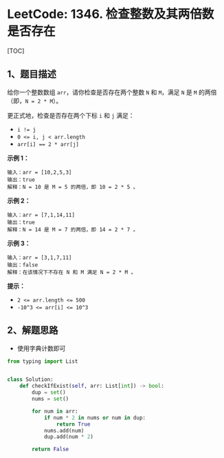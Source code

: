 # LeetCode: 1346. 检查整数及其两倍数是否存在

[TOC]

## 1、题目描述

给你一个整数数组 `arr`，请你检查是否存在两个整数 `N` 和 `M`，满足 `N` 是 `M` 的两倍（即，`N = 2 * M`）。

更正式地，检查是否存在两个下标 `i` 和 `j` 满足：

- `i != j`
- `0 <= i, j < arr.length`
- `arr[i] == 2 * arr[j]`

 

**示例 1：**

```
输入：arr = [10,2,5,3]
输出：true
解释：N = 10 是 M = 5 的两倍，即 10 = 2 * 5 。
```

**示例 2：**

```
输入：arr = [7,1,14,11]
输出：true
解释：N = 14 是 M = 7 的两倍，即 14 = 2 * 7 。
```

**示例 3：**

```
输入：arr = [3,1,7,11]
输出：false
解释：在该情况下不存在 N 和 M 满足 N = 2 * M 。
```

 

**提示：**

- `2 <= arr.length <= 500`
- `-10^3 <= arr[i] <= 10^3`

## 2、解题思路

- 使用字典计数即可



```python
from typing import List


class Solution:
    def checkIfExist(self, arr: List[int]) -> bool:
        dup = set()
        nums = set()

        for num in arr:
            if num * 2 in nums or num in dup:
                return True
            nums.add(num)
            dup.add(num * 2)

        return False
```

